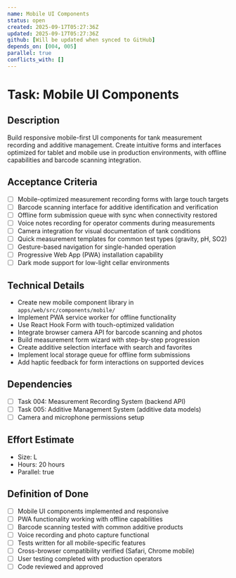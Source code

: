 ```yaml
---
name: Mobile UI Components
status: open
created: 2025-09-17T05:27:36Z
updated: 2025-09-17T05:27:36Z
github: [Will be updated when synced to GitHub]
depends_on: [004, 005]
parallel: true
conflicts_with: []
---
```


# Task: Mobile UI Components

## Description
Build responsive mobile-first UI components for tank measurement recording and additive management. Create intuitive forms and interfaces optimized for tablet and mobile use in production environments, with offline capabilities and barcode scanning integration.

## Acceptance Criteria
- [ ] Mobile-optimized measurement recording forms with large touch targets
- [ ] Barcode scanning interface for additive identification and verification
- [ ] Offline form submission queue with sync when connectivity restored
- [ ] Voice notes recording for operator comments during measurements
- [ ] Camera integration for visual documentation of tank conditions
- [ ] Quick measurement templates for common test types (gravity, pH, SO2)
- [ ] Gesture-based navigation for single-handed operation
- [ ] Progressive Web App (PWA) installation capability
- [ ] Dark mode support for low-light cellar environments

## Technical Details
- Create new mobile component library in `apps/web/src/components/mobile/`
- Implement PWA service worker for offline functionality
- Use React Hook Form with touch-optimized validation
- Integrate browser camera API for barcode scanning and photos
- Build measurement form wizard with step-by-step progression
- Create additive selection interface with search and favorites
- Implement local storage queue for offline form submissions
- Add haptic feedback for form interactions on supported devices

## Dependencies
- [ ] Task 004: Measurement Recording System (backend API)
- [ ] Task 005: Additive Management System (additive data models)
- [ ] Camera and microphone permissions setup

## Effort Estimate
- Size: L
- Hours: 20 hours
- Parallel: true

## Definition of Done
- [ ] Mobile UI components implemented and responsive
- [ ] PWA functionality working with offline capabilities
- [ ] Barcode scanning tested with common additive products
- [ ] Voice recording and photo capture functional
- [ ] Tests written for all mobile-specific features
- [ ] Cross-browser compatibility verified (Safari, Chrome mobile)
- [ ] User testing completed with production operators
- [ ] Code reviewed and approved